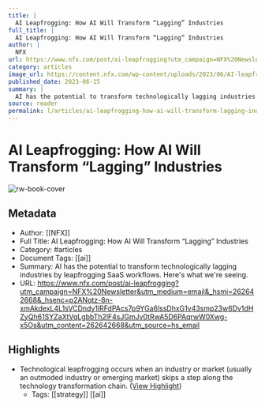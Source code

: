 ```yaml
---
title: |
  AI Leapfrogging: How AI Will Transform “Lagging” Industries
full_title: |
  AI Leapfrogging: How AI Will Transform “Lagging” Industries
author: |
  NFX
url: https://www.nfx.com/post/ai-leapfrogging?utm_campaign=NFX%20Newsletter&utm_medium=email&_hsmi=262642668&_hsenc=p2ANqtz-8n-xmAkdexL4L1sVCDndy1lRFdPAcs7p9YGa6lssDhxG1v43smp23w6Dv1dHZyQh61SYZaXtVqLgbbTh2lF4sJGmJv0tRwA5D6PAqrwW0Xwg-x5Os&utm_content=262642668&utm_source=hs_email
category: articles
image_url: https://content.nfx.com/wp-content/uploads/2023/06/AI-leapfrogging-v2-social.png
published_date: 2023-06-15
summary: |
  AI has the potential to transform technologically lagging industries by leapfrogging SaaS workflows. Here's what we're seeing.
source: reader
permalink: l/articles/ai-leapfrogging-how-ai-will-transform-lagging-industries
---
```

# AI Leapfrogging: How AI Will Transform “Lagging” Industries

![rw-book-cover](https://content.nfx.com/wp-content/uploads/2023/06/AI-leapfrogging-v2-social.png)

## Metadata
- Author: [[NFX]]
- Full Title: AI Leapfrogging: How AI Will Transform “Lagging” Industries
- Category: #articles
- Document Tags: [[ai]] 
- Summary: AI has the potential to transform technologically lagging industries by leapfrogging SaaS workflows. Here's what we're seeing.
- URL: https://www.nfx.com/post/ai-leapfrogging?utm_campaign=NFX%20Newsletter&utm_medium=email&_hsmi=262642668&_hsenc=p2ANqtz-8n-xmAkdexL4L1sVCDndy1lRFdPAcs7p9YGa6lssDhxG1v43smp23w6Dv1dHZyQh61SYZaXtVqLgbbTh2lF4sJGmJv0tRwA5D6PAqrwW0Xwg-x5Os&utm_content=262642668&utm_source=hs_email

## Highlights
- Technological leapfrogging occurs when an industry or market (usually an outmoded industry or emerging market) skips a step along the technology transformation chain. ([View Highlight](https://read.readwise.io/read/01h7ax71n5kervrzy3gszz06g0))
    - Tags: [[strategy]] [[ai]] 



